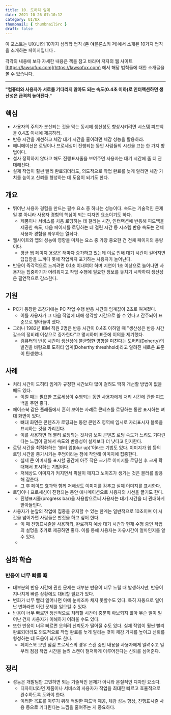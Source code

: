 ```yaml
---
title: 10. 도허티 임계
date: 2021-10-26 07:10:12
category: UI/UX
thumbnail: { thumbnailSrc }
draft: false
---
```


이 포스트는 UX/UI의 10가지 심리학 법칙 (존 야블론스키 저)에서 소개된 10가지 법칙을 소개하는 페이지입니다 .

각각의 내용에 보다 자세한 내용은 책을 참고 바라며 저자의 웹 사이트 [https://lawsofux.com](https://lawsofux.com) 에서 해당 법칙들에 대한 소개글을 볼 수 있습니다.

---

**"컴퓨터와 사용자가 서로를 기다리지 않아도 되는 속도(0.4초 이하)로 인터랙션하면 생산성은 급격히 높아진다."**

## 핵심

- 사용자의 주의가 분산되는 것을 막는 동시에 생산성도 향상시키려면 시스템 피드백을 0.4초 이내에 제공하라.
- 반응 시간을 개선하고 체감 대기 시간을 줄이려면 체감 성능을 활용하라.
- 애니메이션은 로딩이나 프로세싱이 진행되는 동안 사람들의 시선을 끄는 한 가지 방법이다.
- 설사 정확하지 않다고 해도 진행표시줄을 보여주면 사용자는 대기 시간에 좀 더 관대해진다.
- 실제 작업이 훨씬 빨리 완료되더라도, 의도적으로 작업 완료를 늦게 알리면 체감 가치를 높이고 신뢰를 형성하는 데 도움이 되기도 한다.

## 개요

- 뛰어난 사용자 경험을 만드는 필수 요소 중 하나는 성능이다. 속도는 기술적인 문제일 뿐 아니라 사용자 경험의 핵심이 되는 디자인 요소이기도 하다.
  - 제품이나 서비스를 처음 로딩하는 데 걸리는 시간, 인터랙션에 반응해 피드백을 제공한 속도, 다음 페이지를 로딩하는 데 걸린 시간 등 시스템 반응 속도는 전체 사용자 경험을 좌우하는 열쇠다.
- 웹사이트와 앱의 성능에 영향을 미치는 요소 중 가장 중요한 건 전체 페이지의 용량이다.
  - 평균 웹 페이지 용량은 해마다 증가하고 있는데 이로 인해 대기 시간이 길어지면 답답함을 느끼다 못해 작업까지 포기하는 사용자가 늘어난다.
- 반응이 즉각적으로 느끼려면 0.1초 이내여야 하며 지연이 1초 이상으로 늘어나면 사용자는 집중하기가 어려워지고 작업 수행에 필요한 정보를 놓치기 시작하여 생산성은 필연적으로 감소한다.

## 기원

- PC가 등장한 초창기에는 PC 작업 수행 반응 시간의 임계값이 2초로 여겨졌다.
  - 이를 사용자가 그 다음 작업에 대해 생각할 시간으로 쓸 수 있다고 간주되어 표준으로 받아들여 졌다.
- 그러나 1982년 IBM 직원 2명은 반응 시간이 0.4초 이하일 때 "생산성은 반응 시간 감소의 정비례 이상으로 증가한다"고 명시하며 표준에 이의를 제기했다.
  - 컴퓨터의 반응 시간이 생산성에 불균형한 영향을 미친다는 도허티(Doherty)의 발견을 바탕으로 도허티 임계(Doherthy threshhold)라고 알려진 새로운 표준이 탄생했다.

## 사례

- 처리 시간이 도허티 임계가 규정한 시간보다 많이 걸려도 딱히 개선할 방법이 없을 때도 있다.
  - 이럴 때는 필요한 프로세싱이 수행되는 동안 사용자에게 처리 시간에 관한 피드백을 주면 좋다.
- 페이스북 같은 플래폼에서 흔히 보이는 사례로 콘테츠를 로딩하는 동안 표시하는 뼈대 화면이 있다.
  - 뼈대 화면은 콘텐츠가 로딩되는 동안 콘텐츠 영역에 임시로 자리표시자 블록을 표시하는 것을 가리킨다.
  - 이를 사용하면 더 빨리 로딩되는 것처럼 보여 콘텐츠 로딩 속도가 느려도 기다린 다는 느낌이 덜해서 속도와 반응성이 실제보다 더 낫다고 인지한다.
- 로딩 시간을 최적화하는 '블러 업(blur up)'이라는 기법도 있다. 이미지가 웹 등의 로딩 시간을 증가시키는 주범이라는 점에 착안해 이미지에 집중한다.
  - 실제 큰 이미지를 표시할 공간에 아주 작은 크기로 이미지를 로딩한 후 크게 확대해서 표시하는 기법이다.
  - 저해상도 이미지가 커지면서 픽셀이 깨지고 노이즈가 생기는 것은 블러를 활용해 감춘다.
  - 그 후 페이드 효과와 함께 저해상도 이미지를 감추고 실제 이미지를 표시한다.
- 로딩이나 프로세싱이 진행되는 동안 애니메이션으로 사용자의 시선을 끌기도 한다.
  - 진행표시줄(progress bar)을 사용함으로써 사용자는 대기 시간을 더 관대하게 받아들인다.
- 사용자가 눈앞의 작업에 집중을 유지할 수 있는 한계는 일반적으로 10초이며 이 시간을 넘어가면 사람들은 딴짓을 하고 싶어 한다.
  - 이 때 진행표시줄을 사용하되, 완료까지 예상 대기 시간과 현재 수행 중인 작업의 설명을 추가로 제공하면 좋다. 이를 통해 사용자는 자유시간이 얼마인지를 알 수 있다.
  -

## 심화 학습

### 반응이 너무 빠를 때

- 대부분의 반응 시간에 관한 문제는 대부분 반응이 너무 느릴 때 발생하지만, 반응이 지나치게 빠른 상황에도 대비할 필요가 있다.
- 변화가 너무 빨리 일어나면 아예 눈치조차 채지 못할수도 있다. 특히 자동으로 일어난 변화라면 이런 문제를 일으킬 수 있다.
- 반응이 너무 빠르면 정신적으로 처리할 시간이 충분히 확보되지 않아 무슨 일이 일어난 건지 사용자가 이해하기 어려울 수도 있다.
- 또한 반응이 너무 빠르면 오히려 신뢰도가 떨어질 수도 있다. 실제 작업이 훨씬 빨리 완료되더라도 의도적으로 작업 완료를 늦게 알리는 것이 체감 가치를 높이고 신뢰를 형성하는 데 도움이 되기도 한다.
  - 페이스북 보안 점검 프로세스의 경우 스캔 중인 내용을 사용자에게 알려주고 일부러 점검 작업 시간을 늘려 스캔이 철저하게 이루어진다는 신뢰를 심어준다.

## 정리

- 성능은 개발팀만 고민하면 되는 기술적인 문제가 아니라 본질적인 디자인 요소다.
  - 디자이너라면 제품이나 서비스의 사용자가 작업을 최대한 빠르고 효율적으로 완수하도록 도와야 한다.
  - 이러한 목표를 이루기 위해 적절한 피드백 제공, 체감 성능 향상, 진행표시줄 사용 등으로 기다린다는 느낌을 줄여주는 게 중요하다.
